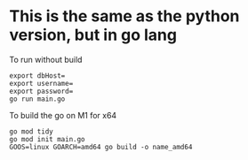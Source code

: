 # This is the same as the python version, but in go lang

To run without build
```
export dbHost=
export username=
export password=
go run main.go
```

To build the go on M1 for x64
```
go mod tidy         
go mod init main.go
GOOS=linux GOARCH=amd64 go build -o name_amd64
```